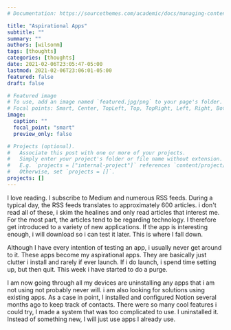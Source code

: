 ```yaml
---
# Documentation: https://sourcethemes.com/academic/docs/managing-content/

title: "Aspirational Apps"
subtitle: ""
summary: ""
authors: [wilsonm]
tags: [thoughts]
categories: [thoughts]
date: 2021-02-06T23:05:47-05:00
lastmod: 2021-02-06T23:06:01-05:00
featured: false
draft: false

# Featured image
# To use, add an image named `featured.jpg/png` to your page's folder.
# Focal points: Smart, Center, TopLeft, Top, TopRight, Left, Right, BottomLeft, Bottom, BottomRight.
image:
  caption: ""
  focal_point: "smart"
  preview_only: false

# Projects (optional).
#   Associate this post with one or more of your projects.
#   Simply enter your project's folder or file name without extension.
#   E.g. `projects = ["internal-project"]` references `content/project/deep-learning/index.md`.
#   Otherwise, set `projects = []`.
projects: []
---
```


I love reading. I subscribe to Medium and numerous RSS feeds. During a typical day, the RSS feeds translates to approximately 600 articles. i don't read all of these, i skim the healines and only read articles that interest me. For the most part, the articles tend to be regarding technology. I therefore get introduced to a variety of new applications. If the app is interesting enough, i will download so i can test it later. This is where I fall down. 

Although I have every intention of testing an app, i usually never get around to it. These apps become my aspirational apps. They are basically just clutter i install and rarely if ever launch. If i do launch, i spend time setting up, but then quit. This week i have started to do a purge. 

I am now going through all my devices are uninstalling any apps that i am not using not probably never will. i am also looking for solutions using existing apps. As a case in point, I installed and configured Notion several months ago to keep track of contacts. There were so many cool features i could try, I made a system that was too complicated to use. I uninstalled it. Instead of something new, I will just use apps I already use. 


